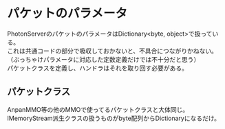 # パケットのパラメータ

PhotonServerのパケットのパラメータはDictionary<byte, object>で扱っている。  
これは共通コードの部分で吸収しておかないと、不具合につながりかねない。  
（ぶっちゃけパラメータに対応した定数定義だけでは不十分だと思う）  
パケットクラスを定義し、ハンドラはそれを取り回す必要がある。  

## パケットクラス

AnpanMMO等の他のMMOで使ってるパケットクラスと大体同じ。  
IMemoryStream派生クラスの扱うものがbyte配列からDictionaryになるだけ。  
